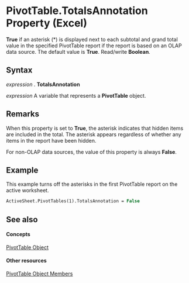 
# PivotTable.TotalsAnnotation Property (Excel)

 **True** if an asterisk (\*) is displayed next to each subtotal and grand total value in the specified PivotTable report if the report is based on an OLAP data source. The default value is **True**. Read/write **Boolean**.


## Syntax

 _expression_ . **TotalsAnnotation**

 _expression_ A variable that represents a **PivotTable** object.


## Remarks

When this property is set to  **True**, the asterisk indicates that hidden items are included in the total. The asterisk appears regardless of whether any items in the report have been hidden.

For non-OLAP data sources, the value of this property is always  **False**.


## Example

This example turns off the asterisks in the first PivotTable report on the active worksheet.


```vb
ActiveSheet.PivotTables(1).TotalsAnnotation = False
```


## See also


#### Concepts


[PivotTable Object](a9c1d4a0-78a9-f9a6-6daf-91cb63e45842.md)
#### Other resources


[PivotTable Object Members](8e8d1692-cf32-63c6-a1f6-54ddcc2a4964.md)
